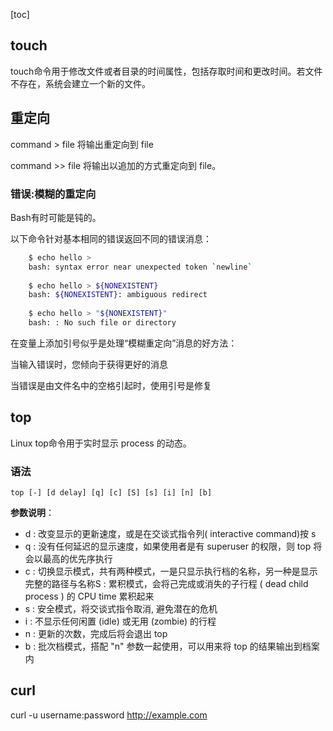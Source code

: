 [toc]

## touch

touch命令用于修改文件或者目录的时间属性，包括存取时间和更改时间。若文件不存在，系统会建立一个新的文件。

## 重定向

command > file   将输出重定向到 file

command >> file  将输出以追加的方式重定向到 file。 



### 错误:模糊的重定向

Bash有时可能是钝的。    

以下命令针对基本相同的错误返回不同的错误消息：

```bash
    $ echo hello >
    bash: syntax error near unexpected token `newline`
     
    $ echo hello > ${NONEXISTENT}
    bash: ${NONEXISTENT}: ambiguous redirect
     
    $ echo hello > "${NONEXISTENT}"
    bash: : No such file or directory
```

在变量上添加引号似乎是处理“模糊重定向”消息的好方法：

当输入错误时，您倾向于获得更好的消息 

当错误是由文件名中的空格引起时，使用引号是修复

## top

Linux top命令用于实时显示 process 的动态。

### 语法

```
top [-] [d delay] [q] [c] [S] [s] [i] [n] [b]
```

**参数说明**：

- d : 改变显示的更新速度，或是在交谈式指令列( interactive command)按 s
- q : 没有任何延迟的显示速度，如果使用者是有 superuser 的权限，则 top 将会以最高的优先序执行
- c : 切换显示模式，共有两种模式，一是只显示执行档的名称，另一种是显示完整的路径与名称S : 累积模式，会将己完成或消失的子行程 ( dead child process ) 的 CPU time 累积起来
- s : 安全模式，将交谈式指令取消, 避免潜在的危机
- i : 不显示任何闲置 (idle) 或无用 (zombie) 的行程
- n : 更新的次数，完成后将会退出 top
- b : 批次档模式，搭配 "n" 参数一起使用，可以用来将 top 的结果输出到档案内

## curl

curl -u username:password http://example.com